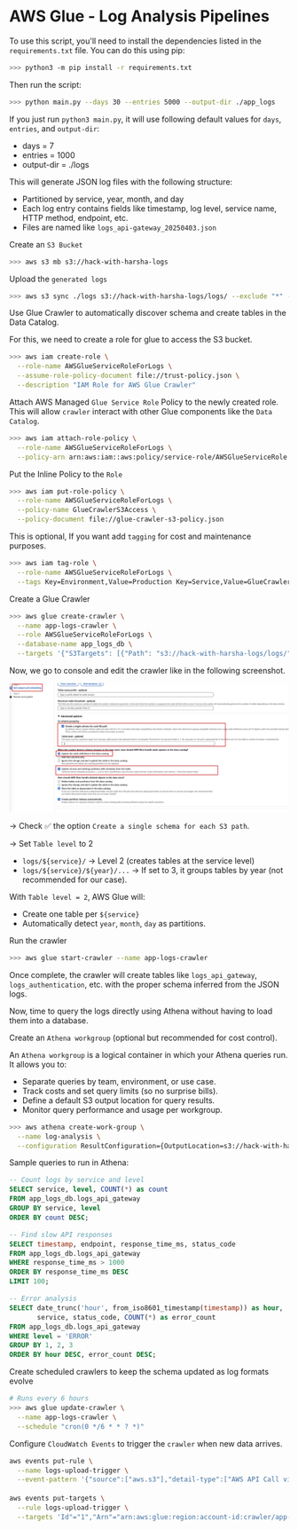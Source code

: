 # AWS Glue  - Log Analysis Pipelines

To use this script, you'll need to install the dependencies listed in the `requirements.txt` file. You can do this using pip:

```bash
>>> python3 -m pip install -r requirements.txt
```

Then run the script:

```bash
>>> python main.py --days 30 --entries 5000 --output-dir ./app_logs
```

If you just run `python3 main.py`, it will use following default values for `days`, `entries`, and `output-dir`:

- days = 7
- entries = 1000
- output-dir = ./logs

This will generate JSON log files with the following structure:

- Partitioned by service, year, month, and day
- Each log entry contains fields like timestamp, log level, service name, HTTP method, endpoint, etc.
- Files are named like `logs_api-gateway_20250403.json`

Create an `S3 Bucket`

```bash
>>> aws s3 mb s3://hack-with-harsha-logs
```

Upload the `generated logs`

```bash
>>> aws s3 sync ./logs s3://hack-with-harsha-logs/logs/ --exclude "*" --include "*.json"
```

Use Glue Crawler to automatically discover schema and create tables in the Data Catalog. 

For this, we need to create a role for glue to access the S3 bucket.

```bash
>>> aws iam create-role \
  --role-name AWSGlueServiceRoleForLogs \
  --assume-role-policy-document file://trust-policy.json \
  --description "IAM Role for AWS Glue Crawler"
```

Attach AWS Managed `Glue Service Role` Policy to the newly created role. This will allow `crawler` interact with other Glue components like the `Data Catalog`.

```bash
>>> aws iam attach-role-policy \
  --role-name AWSGlueServiceRoleForLogs \
  --policy-arn arn:aws:iam::aws:policy/service-role/AWSGlueServiceRole
```

Put the Inline Policy to the `Role`

```bash
>>> aws iam put-role-policy \
  --role-name AWSGlueServiceRoleForLogs \
  --policy-name GlueCrawlerS3Access \
  --policy-document file://glue-crawler-s3-policy.json
```

This is optional, If you want add `tagging` for cost and maintenance purposes.

```bash
>>> aws iam tag-role \
  --role-name AWSGlueServiceRoleForLogs \
  --tags Key=Environment,Value=Production Key=Service,Value=GlueCrawler
```

Create a Glue Crawler

```bash
>>> aws glue create-crawler \
  --name app-logs-crawler \
  --role AWSGlueServiceRoleForLogs \
  --database-name app_logs_db \
  --targets '{"S3Targets": [{"Path": "s3://hack-with-harsha-logs/logs/"}]}'
```

Now, we go to console and edit the crawler like in the following screenshot.

![aws_options](./Images/aws_options.jpg)

-> Check ✅ the option `Create a single schema for each S3 path`.

-> Set `Table level` to 2

  - `logs/${service}/` → Level 2 (creates tables at the service level)
  - `logs/${service}/${year}/...` → If set to 3, it groups tables by year (not recommended for our case).

With `Table level = 2`, AWS Glue will:

- Create one table per `${service}`
- Automatically detect `year`, `month`, `day` as partitions.

Run the crawler

```bash
>>> aws glue start-crawler --name app-logs-crawler
```

Once complete, the crawler will create tables like `logs_api_gateway`, `logs_authentication`, etc. with the proper schema inferred from the JSON logs.

Now, time to query the logs directly using Athena without having to load them into a database.

Create an `Athena workgroup` (optional but recommended for cost control).

An `Athena workgroup` is a logical container in which your Athena queries run. It allows you to:

- Separate queries by team, environment, or use case.
- Track costs and set query limits (so no surprise bills).
- Define a default S3 output location for query results.
- Monitor query performance and usage per workgroup.

```bash
>>> aws athena create-work-group \
  --name log-analysis \
  --configuration ResultConfiguration={OutputLocation=s3://hack-with-harsha-logs/query-results/}
```

Sample queries to run in Athena:

```sql
-- Count logs by service and level
SELECT service, level, COUNT(*) as count
FROM app_logs_db.logs_api_gateway
GROUP BY service, level
ORDER BY count DESC;
```

```sql
-- Find slow API responses
SELECT timestamp, endpoint, response_time_ms, status_code
FROM app_logs_db.logs_api_gateway
WHERE response_time_ms > 1000
ORDER BY response_time_ms DESC
LIMIT 100;
```

```sql
-- Error analysis
SELECT date_trunc('hour', from_iso8601_timestamp(timestamp)) as hour,
       service, status_code, COUNT(*) as error_count
FROM app_logs_db.logs_api_gateway
WHERE level = 'ERROR'
GROUP BY 1, 2, 3
ORDER BY hour DESC, error_count DESC;
```

Create scheduled crawlers to keep the schema updated as log formats evolve

```bash
# Runs every 6 hours
>>> aws glue update-crawler \
  --name app-logs-crawler \
  --schedule "cron(0 */6 * * ? *)"
```

Configure `CloudWatch Events` to trigger the `crawler` when new data arrives.

```bash
aws events put-rule \
  --name logs-upload-trigger \
  --event-pattern '{"source":["aws.s3"],"detail-type":["AWS API Call via CloudTrail"],"detail":{"eventSource":["s3.amazonaws.com"],"eventName":["PutObject","CompleteMultipartUpload"],"requestParameters":{"bucketName":["hack-with-harsha-logs"]}}}'

aws events put-targets \
  --rule logs-upload-trigger \
  --targets 'Id"="1","Arn"="arn:aws:glue:region:account-id:crawler/app-logs-crawler"'
```